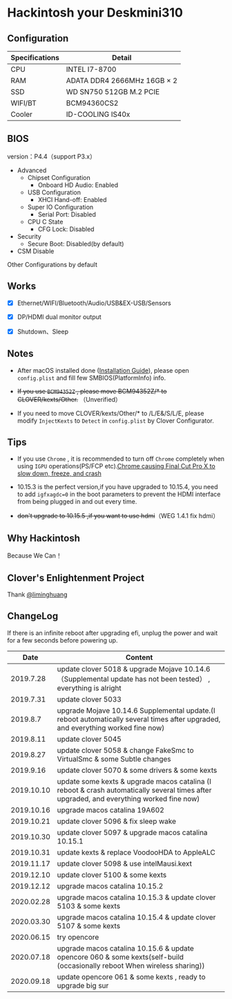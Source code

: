 # Hackintosh your Deskmini310

## Configuration

| Specifications | Detail                                                                                    |
|----------------|-------------------------------------------------------------------------------------------|
| CPU            | INTEL I7-8700                                                                             |
| RAM            | ADATA DDR4 2666MHz 16GB × 2                                                               |
| SSD            | WD SN750 512GB M.2 PCIE                                                                   |
| WIFI/BT        | BCM94360CS2                                                                               |
| Cooler         | ID-COOLING IS40x                                                                          |

## BIOS

version：P4.4（support P3.x）

* Advanced
  * Chipset Configuration
    * Onboard HD Audio: Enabled
  * USB Configuration
    * XHCI Hand-off: Enabled
  * Super IO Configuration
    * Serial Port: Disabled  
  * CPU C State
    * CFG Lock: Disabled
* Security
  * Secure Boot: Disabled(by default)
* CSM Disable

Other Configurations by default

## Works

* [x] Ethernet/WIFI/Bluetooth/Audio/USB&EX-USB/Sensors

* [x] DP/HDMI dual monitor output

* [x] Shutdown、Sleep

## Notes

* After macOS installed done ([Installation Guide](https://www.tonymacx86.com/threads/unibeast-install-macos-mojave-on-any-supported-intel-based-pc.259381/)), please open `config.plist` and  fill few SMBIOS(PlatformInfo) info.

* ~~If you use `BCM94352Z` , please move BCM94352Z/* to CLOVER/kexts/Other.~~ （Unverified）

* If you need to move CLOVER/kexts/Other/* to /L/E&/S/L/E, please modify `InjectKexts` to `Detect` in `config.plist` by Clover Configurator.

## Tips

* If you use `Chrome` , it is recommended to turn off `Chrome` completely when using `IGPU` operations(PS/FCP etc).[Chrome causing Final Cut Pro X to slow down, freeze, and crash](https://appleinsider.com/articles/19/06/20/chrome-causing-final-cut-pro-x-to-freeze-and-crash)

* 10.15.3 is the perfect version,if you have upgraded to 10.15.4, you need to add `igfxagdc=0` in the boot parameters to prevent the HDMI interface from being plugged in and out every time.
* ~~don't upgrade to 10.15.5 ,if you want to use hdmi~~（WEG 1.4.1 fix hdmi）

## Why Hackintosh

Because We Can！

## Clover's Enlightenment Project

Thank [@liminghuang](https://github.com/liminghuang/asrock_deskmini310_hackintosh)

## ChangeLog

If there is an infinite reboot after upgrading efi, unplug the power and wait for a few seconds before powering up.

| Date      | Content                                                              |
|-----------|----------------------------------------------------------------------|
| 2019.7.28 | update clover  5018 & upgrade Mojave 10.14.6（Supplemental update has not been tested） , everything is alright |
| 2019.7.31 | update clover  5033                                                  |
| 2019.8.7  | upgrade Mojave 10.14.6 Supplemental update.(I reboot automatically several times after upgraded, and everything worked fine now) |
| 2019.8.11 | update clover  5045                                                  |
| 2019.8.27 | update clover  5058 & change FakeSmc to VirtualSmc & some Subtle changes |
| 2019.9.16 | update clover  5070 & some drivers & some kexts |
| 2019.10.10 | update some kexts  & upgrade macos catalina (I reboot & crash automatically several times after upgraded, and everything worked fine now)|
| 2019.10.16 | upgrade macos catalina 19A602 |
| 2019.10.21 | update clover 5096 & fix sleep wake |
| 2019.10.30 | update clover 5097 & upgrade macos catalina 10.15.1 |
| 2019.10.31 | update kexts & replace VoodooHDA to AppleALC |
| 2019.11.17 | update clover 5098 & use intelMausi.kext |
| 2019.12.10 | update clover 5100 & some kexts |
| 2019.12.12 | upgrade macos catalina 10.15.2 |
| 2020.02.28 | upgrade macos catalina 10.15.3 & update clover 5103 & some kexts |
| 2020.03.30 | upgrade macos catalina 10.15.4 & update clover 5107 & some kexts |
| 2020.06.15 | try opencore |
| 2020.07.18 | upgrade macos catalina 10.15.6 & update opencore 060 & some kexts(self-build (occasionally reboot When wireless sharing))|
| 2020.09.18 | update opencore 061 & some kexts , ready to upgrade big sur|
